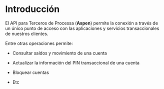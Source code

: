 # Introducción

El API para Terceros de Processa (**Aspen**) permite la conexión a través de un único punto de acceso con las aplicaciones y servicios transaccionales de nuestros clientes.

Entre otras operaciones permite:

- Consultar saldos y movimiento de una cuenta

- Actualizar la información del PIN transaccional de una cuenta

- Bloquear cuentas

- Etc

